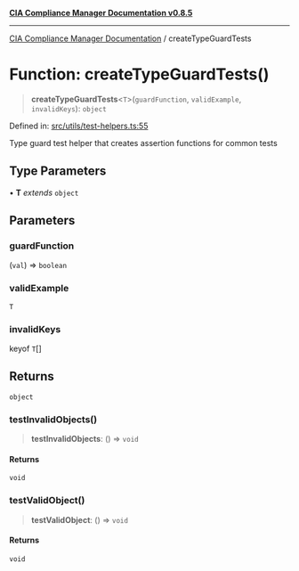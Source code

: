 [**CIA Compliance Manager Documentation v0.8.5**](../README.md)

***

[CIA Compliance Manager Documentation](../globals.md) / createTypeGuardTests

# Function: createTypeGuardTests()

> **createTypeGuardTests**\<`T`\>(`guardFunction`, `validExample`, `invalidKeys`): `object`

Defined in: [src/utils/test-helpers.ts:55](https://github.com/Hack23/cia-compliance-manager/blob/eca22610f41e5f6b6c0cece88769b1ffbe9db4bd/src/utils/test-helpers.ts#L55)

Type guard test helper that creates assertion functions for common tests

## Type Parameters

• **T** *extends* `object`

## Parameters

### guardFunction

(`val`) => `boolean`

### validExample

`T`

### invalidKeys

keyof `T`[]

## Returns

`object`

### testInvalidObjects()

> **testInvalidObjects**: () => `void`

#### Returns

`void`

### testValidObject()

> **testValidObject**: () => `void`

#### Returns

`void`
